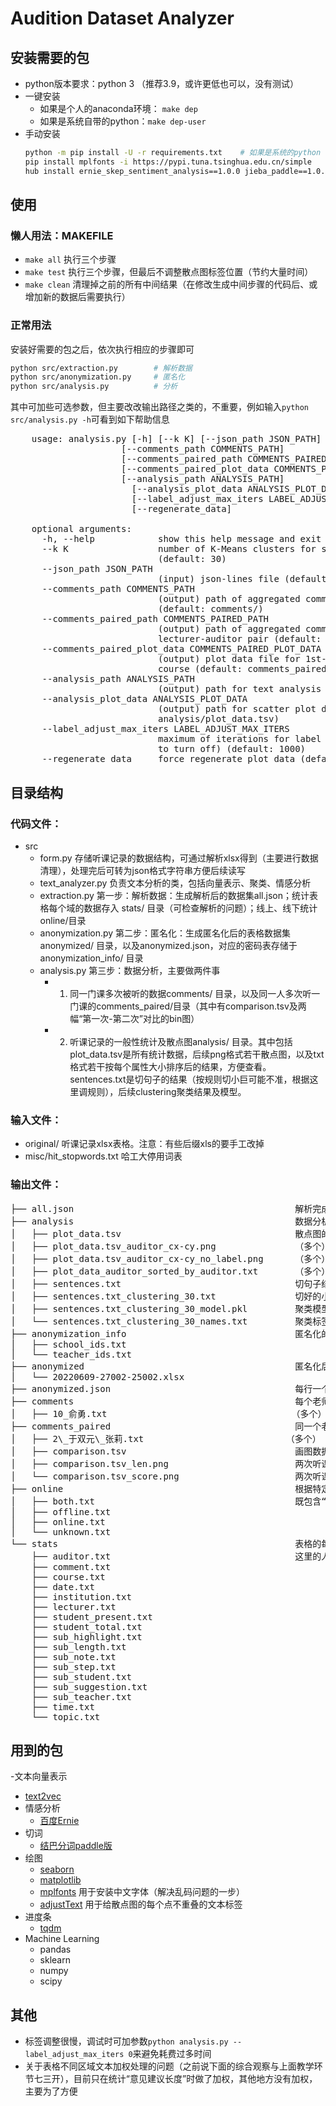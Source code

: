 # Audition Dataset Analyzer

## 安装需要的包
- python版本要求：python 3 （推荐3.9，或许更低也可以，没有测试）
- 一键安装
  - 如果是个人的anaconda环境： `make dep`
  - 如果是系统自带的python：`make dep-user`
- 手动安装
  ```sh
  python -m pip install -U -r requirements.txt    # 如果是系统的python 可能需要加--user选项以避免影响其他用户
  pip install mplfonts -i https://pypi.tuna.tsinghua.edu.cn/simple
  hub install ernie_skep_sentiment_analysis==1.0.0 jieba_paddle==1.0.0
  ```

## 使用

### 懒人用法：MAKEFILE
  - `make all`       执行三个步骤
  - `make test`      执行三个步骤，但最后不调整散点图标签位置（节约大量时间）
  - `make clean`     清理掉之前的所有中间结果（在修改生成中间步骤的代码后、或增加新的数据后需要执行）

### 正常用法
安装好需要的包之后，依次执行相应的步骤即可
```sh
python src/extraction.py        # 解析数据 
python src/anonymization.py     # 匿名化
python src/analysis.py          # 分析
```

其中可加些可选参数，但主要改改输出路径之类的，不重要，例如输入`python src/analysis.py -h`可看到如下帮助信息
<pre>
    usage: analysis.py [-h] [--k K] [--json_path JSON_PATH]
                     [--comments_path COMMENTS_PATH]
                     [--comments_paired_path COMMENTS_PAIRED_PATH]
                     [--comments_paired_plot_data COMMENTS_PAIRED_PLOT_DATA]
                     [--analysis_path ANALYSIS_PATH]
                       [--analysis_plot_data ANALYSIS_PLOT_DATA]
                       [--label_adjust_max_iters LABEL_ADJUST_MAX_ITERS]
                       [--regenerate_data]
    
    optional arguments:
      -h, --help            show this help message and exit
      --k K                 number of K-Means clusters for sentence clustering
                            (default: 30)
      --json_path JSON_PATH
                            (input) json-lines file (default: all.json)
      --comments_path COMMENTS_PATH
                            (output) path of aggregated comments of each lecturer
                            (default: comments/)
      --comments_paired_path COMMENTS_PAIRED_PATH
                            (output) path of aggregated comments of each repeated
                            lecturer-auditor pair (default: comments_paired/)
      --comments_paired_plot_data COMMENTS_PAIRED_PLOT_DATA
                            (output) plot data file for 1st-2nd time auditing same
                            course (default: comments_paired/comparison.tsv)
      --analysis_path ANALYSIS_PATH
                            (output) path for text analysis (default: analysis/)
      --analysis_plot_data ANALYSIS_PLOT_DATA
                            (output) path for scatter plot data (default:
                            analysis/plot_data.tsv)
      --label_adjust_max_iters LABEL_ADJUST_MAX_ITERS
                            maximum of iterations for label adjustement (set to 0
                            to turn off) (default: 1000)
      --regenerate_data     force regenerate plot data (default: False)
</pre> 

## 目录结构
### 代码文件：
- src
  - form.py           存储听课记录的数据结构，可通过解析xlsx得到（主要进行数据清理），处理完后可转为json格式字符串方便后续读写
  - text_analyzer.py  负责文本分析的类，包括向量表示、聚类、情感分析
  - extraction.py     第一步：解析数据：生成解析后的数据集all.json；统计表格每个域的数据存入 stats/ 目录（可检查解析的问题）；线上、线下统计online/目录
  - anonymization.py  第二步：匿名化：生成匿名化后的表格数据集anonymized/ 目录，以及anonymized.json，对应的密码表存储于anonymization_info/ 目录
  - analysis.py       第三步：数据分析，主要做两件事
    - 1. 同一门课多次被听的数据comments/ 目录，以及同一人多次听一门课的comments_paired/目录（其中有comparison.tsv及两幅“第一次-第二次”对比的bin图）
    - 2. 听课记录的一般性统计及散点图analysis/ 目录。其中包括plot_data.tsv是所有统计数据，后续png格式若干散点图，以及txt格式若干按每个属性大小排序后的结果，方便查看。sentences.txt是切句子的结果（按规则切小巨可能不准，根据这里调规则），后续clustering聚类结果及模型。

### 输入文件：
- original/                听课记录xlsx表格。注意：有些后缀xls的要手工改掉
- misc/hit_stopwords.txt   哈工大停用词表

### 输出文件：
<pre>
├── all.json                                          解析完成的表格，每行一个json，可每行分别用Form类读取。（严格说后缀不应用json，但方便chrome浏览器查看）
├── analysis                                          数据分析，包括切句子并聚类，以及散点图及其数据分析，由analysis.py生成
│   ├── plot_data.tsv                                 散点图的输入数据，'\t'分隔的csv格式，可用pandas读取
│   ├── plot_data.tsv_auditor_cx-cy.png               （多个）散点图。文件名中auditor表示每个点是一个“听课人”，cx和xy分别是两个特征的名称。
│   ├── plot_data.tsv_auditor_cx-cy_no_label.png      （多个）以no_label结尾的是没有标签的散点图。
│   ├── plot_data_auditor_sorted_by_auditor.txt       （多个）由plot_data.tsv（按auditor或lecturer聚集后）按其中某一列由大到小排序的结果。主要方便看数据
│   ├── sentences.txt                                 切句子结果（debug用）
│   ├── sentences.txt_clustering_30.txt               切好的小句聚类结果（每类内部按情感极性排序）
│   ├── sentences.txt_clustering_30_model.pkl         聚类模型（第二次运行省时间）
│   └── sentences.txt_clustering_30_names.txt         聚类标签
├── anonymization_info                                匿名化的人名和id的对应表
│   ├── school_ids.txt                                
│   └── teacher_ids.txt                               
├── anonymized                                        匿名化后的表格
│   └── 20220609-27002-25002.xlsx
├── anonymized.json                                   每行一个匿名化后的json数据
├── comments                                          每个老师所收到的评价分别整理为一个文件（评价包括 多个“教学环节亮点/建议” + “综合观察”）
│   ├── 10_俞勇.txt                                   （多个）文件名前数字为这个老师的课“被听的次数”
├── comments_paired                                   同一个老师听同一门课至少两次，对应的评价整理
│   ├── 2\_于双元\_张莉.txt                           （多个） “次数”\_授课人\_听课人
│   ├── comparison.tsv                                画图数据
│   ├── comparison.tsv_len.png                        两次听课评价长度对比（10个bin，每个的均值标准差）
│   └── comparison.tsv_score.png                      两次听课评价情感极性对比（10个bin，每个的均值标准差）
├── online                                            根据特定关键词判定的线上/线下结果聚合整理（该结果也体现在all.json中的online/offline变量）
│   ├── both.txt                                      既包含“线上”的关键词，也包含“线下”关键词的听课记录
│   ├── offline.txt
│   ├── online.txt
│   └── unknown.txt
└── stats                                             表格的每个域被填写的所有值聚合（debug、看数据用）
    ├── auditor.txt                                   这里的人名是已经经过程序清洗的，可以看清洗的质量
    ├── comment.txt
    ├── course.txt
    ├── date.txt
    ├── institution.txt
    ├── lecturer.txt
    ├── student_present.txt
    ├── student_total.txt
    ├── sub_highlight.txt
    ├── sub_length.txt
    ├── sub_note.txt
    ├── sub_step.txt
    ├── sub_student.txt
    ├── sub_suggestion.txt
    ├── sub_teacher.txt
    ├── time.txt
    └── topic.txt
</pre>

## 用到的包
-文本向量表示
  - [text2vec](https://github.com/shibing624/text2vec)
- 情感分析
  - [百度Ernie](https://github.com/PaddlePaddle/PaddleHub/tree/release/v2.2/modules/text/sentiment_analysis/ernie_skep_sentiment_analysis)
- 切词
  - [结巴分词paddle版](https://www.paddlepaddle.org.cn/hubdetail?name=jieba_paddle&en_category=LexicalAnalysis)
- 绘图
  - [seaborn](https://seaborn.pydata.org/index.html)
  - [matplotlib](https://matplotlib.org/)
  - [mplfonts](https://pypi.org/project/mplfonts/)    用于安装中文字体（解决乱码问题的一步）
  - [adjustText](https://github.com/Phlya/adjustText) 用于给散点图的每个点不重叠的文本标签
- 进度条
  - [tqdm](https://github.com/tqdm/tqdm)
- Machine Learning
  - pandas
  - sklearn
  - numpy
  - scipy

## 其他
- 标签调整很慢，调试时可加参数`python analysis.py --label_adjust_max_iters 0`来避免耗费过多时间
- 关于表格不同区域文本加权处理的问题（之前说下面的综合观察与上面教学环节七三开），目前只在统计“意见建议长度”时做了加权，其他地方没有加权，主要为了方便
